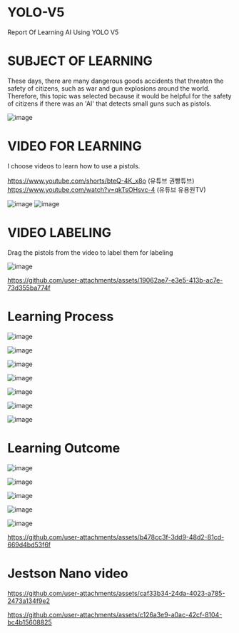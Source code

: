 # YOLO-V5
Report Of Learning AI Using YOLO V5

# SUBJECT OF LEARNING
These days, there are many dangerous goods accidents that threaten the safety of citizens, such as war and gun explosions around the world. Therefore, this topic was selected because it would be helpful for the safety of citizens if there was an 'AI' that detects small guns such as pistols.

![image](https://github.com/user-attachments/assets/6f0ea9e4-3008-407e-8284-931530a6d7ce)

# VIDEO FOR LEARNING
I choose videos to learn how to use a pistols.

https://www.youtube.com/shorts/bteQ-4K_x8o (유튜브 권빵튜브)
https://www.youtube.com/watch?v=qkTsOHsvc-4 (유튜브 유용원TV)

![image](https://github.com/user-attachments/assets/4e22c5a8-844e-4b3a-8d4c-584ae116337d)
![image](https://github.com/user-attachments/assets/83f676a3-1e8f-47a9-9211-5753afef27cd)

# VIDEO LABELING
Drag the pistols from the video to label them for labeling

![image](https://github.com/user-attachments/assets/1e0862c1-57ac-4cd9-997f-a8973411e7a9)


https://github.com/user-attachments/assets/19062ae7-e3e5-413b-ac7e-73d355ba774f

# Learning Process

![image](https://github.com/user-attachments/assets/aa7a9a99-9e2e-40c2-b554-14f54a9c70cc)

![image](https://github.com/user-attachments/assets/6a8c8292-6320-46ca-93fb-fd5d3d252217)

![image](https://github.com/user-attachments/assets/d65b3d24-0196-4fcb-b5e0-c33b7af52758)

![image](https://github.com/user-attachments/assets/5ea34b69-0dc0-4466-91f7-f0d59cd6b4c5)

![image](https://github.com/user-attachments/assets/9c03143f-bdce-4ea7-9a2a-20369126b120)

![image](https://github.com/user-attachments/assets/610d76da-e3fa-4e70-8b47-883100699e68)

![image](https://github.com/user-attachments/assets/718c38d0-542d-439b-ac93-90aff976d2cf)

# Learning Outcome

![image](https://github.com/user-attachments/assets/aecaeaf1-7bd8-4cb3-82b2-4d215d8bdd23)

![image](https://github.com/user-attachments/assets/a9f672a4-cb76-4a3c-98ce-3dbc78de9d7d)

![image](https://github.com/user-attachments/assets/d5c953d7-9053-4362-b7f9-206248cccf9a)

![image](https://github.com/user-attachments/assets/a6e57a3e-d59b-42c3-86a9-eeaf858debad)

![image](https://github.com/user-attachments/assets/acb23e94-f05e-4a00-a36c-7ac3bbe769a7)

https://github.com/user-attachments/assets/b478cc3f-3dd9-48d2-81cd-669d4bd53f6f

# Jestson Nano video

https://github.com/user-attachments/assets/caf33b34-24da-4023-a785-2473a134f9e2


https://github.com/user-attachments/assets/c126a3e9-a0ac-42cf-8104-bc4b15608825

